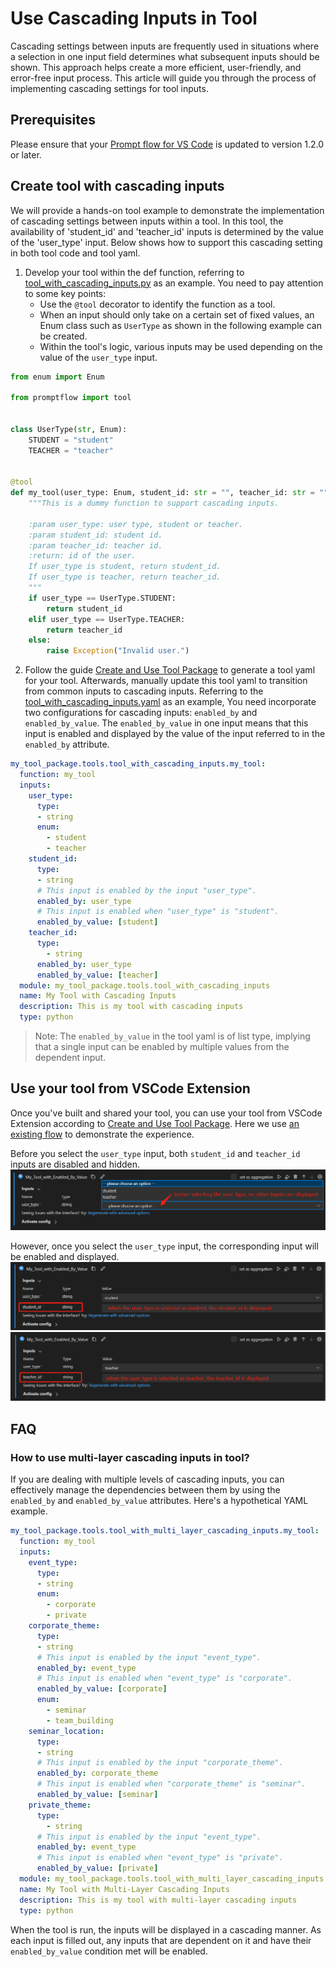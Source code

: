 # Use Cascading Inputs in Tool

Cascading settings between inputs are frequently used in situations where a selection in one input field determines what subsequent inputs should be shown. This approach helps create a more efficient, user-friendly, and error-free input process. This article will guide you through the process of implementing cascading settings for tool inputs.

## Prerequisites
Please ensure that your [Prompt flow for VS Code](https://marketplace.visualstudio.com/items?itemName=prompt-flow.prompt-flow) is updated to version 1.2.0 or later.


## Create tool with cascading inputs
We will provide a hands-on tool example to demonstrate the implementation of cascading settings between inputs within a tool. 
In this tool, the availability of 'student_id' and 'teacher_id' inputs is determined by the value of the 'user_type' input. 
Below shows how to support this cascading setting in both tool code and tool yaml.

1. Develop your tool within the def function, referring to [tool_with_cascading_inputs.py](https://github.com/microsoft/promptflow/blob/main/examples/tools/tool-package-quickstart/my_tool_package/tools/tool_with_cascading_inputs.py) as an example. You need to pay attention to some key points:
    * Use the `@tool` decorator to identify the function as a tool.
    * When an input should only take on a certain set of fixed values, an Enum class such as `UserType` as shown in the following example can be created.
    * Within the tool's logic, various inputs may be used depending on the value of the `user_type` input.

```python
from enum import Enum

from promptflow import tool


class UserType(str, Enum):
    STUDENT = "student"
    TEACHER = "teacher"


@tool
def my_tool(user_type: Enum, student_id: str = "", teacher_id: str = "") -> str:
    """This is a dummy function to support cascading inputs.

    :param user_type: user type, student or teacher.
    :param student_id: student id.
    :param teacher_id: teacher id.
    :return: id of the user.
    If user_type is student, return student_id.
    If user_type is teacher, return teacher_id.
    """
    if user_type == UserType.STUDENT:
        return student_id
    elif user_type == UserType.TEACHER:
        return teacher_id
    else:
        raise Exception("Invalid user.")
```

2. Follow the guide [Create and Use Tool Package](create-and-use-tool-package.md) to generate a tool yaml for your tool. Afterwards, manually update this tool yaml to transition from common inputs to cascading inputs.
Referring to the [tool_with_cascading_inputs.yaml](https://github.com/microsoft/promptflow/blob/main/examples/tools/tool-package-quickstart/my_tool_package/yamls/tool_with_cascading_inputs.yaml) as an example, You need incorporate two configurations for cascading inputs: `enabled_by` and `enabled_by_value`. The `enabled_by_value` in one input means that this input is enabled and displayed by the value of the input referred to in the `enabled_by` attribute.

```yaml
my_tool_package.tools.tool_with_cascading_inputs.my_tool:
  function: my_tool
  inputs:
    user_type:
      type:
      - string
      enum:
        - student
        - teacher
    student_id:
      type:
      - string
      # This input is enabled by the input "user_type".
      enabled_by: user_type
      # This input is enabled when "user_type" is "student".
      enabled_by_value: [student]
    teacher_id:
      type:
        - string
      enabled_by: user_type
      enabled_by_value: [teacher]
  module: my_tool_package.tools.tool_with_cascading_inputs
  name: My Tool with Cascading Inputs
  description: This is my tool with cascading inputs
  type: python
```
> Note: The `enabled_by_value` in the tool yaml is of list type, implying that a single input can be enabled by multiple values from the dependent input.

## Use your tool from VSCode Extension
Once you've built and shared your tool, you can use your tool from VSCode Extension according to [Create and Use Tool Package](create-and-use-tool-package.md).
Here we use [an existing flow](https://github.com/microsoft/promptflow/tree/main/examples/tools/use-cases/cascading-inputs-tool-showcase) to demonstrate the experience.

Before you select the `user_type` input, both `student_id` and `teacher_id` inputs are disabled and hidden.
![before_user_type_selected.png](../../media/how-to-guides/develop-a-tool/before_user_type_selected.png)

However, once you select the `user_type` input, the corresponding input will be enabled and displayed.
![after_user_type_selected_with_student.png](../../media/how-to-guides/develop-a-tool/after_user_type_selected_with_student.png)
![after_user_type_selected_with_teacher.png](../../media/how-to-guides/develop-a-tool/after_user_type_selected_with_teacher.png)



## FAQ
### How to use multi-layer cascading inputs in tool?
If you are dealing with multiple levels of cascading inputs, you can effectively manage the dependencies between them by using the `enabled_by` and `enabled_by_value` attributes. Here's a hypothetical YAML example.
```yaml
my_tool_package.tools.tool_with_multi_layer_cascading_inputs.my_tool:
  function: my_tool
  inputs:
    event_type:
      type:
      - string
      enum:
        - corporate
        - private
    corporate_theme:
      type:
      - string
      # This input is enabled by the input "event_type".
      enabled_by: event_type
      # This input is enabled when "event_type" is "corporate".
      enabled_by_value: [corporate]
      enum:
        - seminar
        - team_building
    seminar_location:
      type:
      - string
      # This input is enabled by the input "corporate_theme".
      enabled_by: corporate_theme
      # This input is enabled when "corporate_theme" is "seminar".
      enabled_by_value: [seminar]
    private_theme:
      type:
        - string
      # This input is enabled by the input "event_type".
      enabled_by: event_type
      # This input is enabled when "event_type" is "private".
      enabled_by_value: [private]
  module: my_tool_package.tools.tool_with_multi_layer_cascading_inputs
  name: My Tool with Multi-Layer Cascading Inputs
  description: This is my tool with multi-layer cascading inputs
  type: python
```
When the tool is run, the inputs will be displayed in a cascading manner. As each input is filled out, any inputs that are dependent on it and have their `enabled_by_value` condition met will be enabled.
